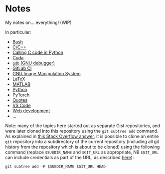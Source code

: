 # Notes

My notes on... everything! (WIP)

In particular:

- [Bash](topics/bash/README.md)
- [C/C++](topics/c_cpp/README.md)
- [Calling C code in Python](topics/c_python/README.md)
- [Cuda](topics/cuda/README.md)
- [`gdb` (GNU debugger)](topics/gdb/README.md)
- [GitLab CI](topics/gitlab_ci/README.md)
- [GNU Image Manipulation System](topics/gnu_gimp/README.md)
- [LaTeX](topics/latex/README.md)
- [MATLAB](topics/matlab/README.md)
- [Python](topics/python/README.md)
- [PyTorch](topics/pytorch/README.md)
- [Quotes](topics/quotes/README.md)
- [VS Code](topics/vscode/README.md)
- [Web development](topics/webdev/README.md)
- ...

Note: many of the topics here started out as separate Gist repositories, and were later cloned into this repository using the `git subtree add` command. As explained in [this Stack Overflow answer](https://stackoverflow.com/a/47571452/8477566), it is possible to clone an entire `git` repository into a subdirectory of the current repository (including all git history from the repository which is about to be cloned) using the following command (replace `$SUBDIR_NAME` and `$GIT_URL` as appropriate, NB `$GIT_URL` can include credentials as part of the URL, as described [here](topics/bash/README.md#use-git-push-with-an-authentication-token)):

```
git subtree add -P $SUBDIR_NAME $GIT_URL HEAD
```
